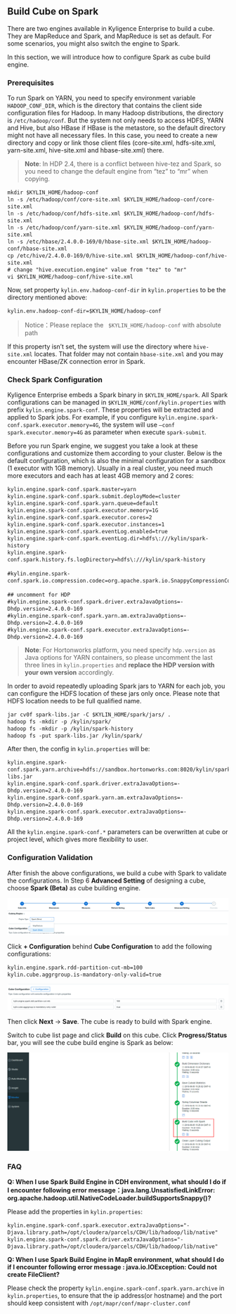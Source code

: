 ## Build Cube on Spark

There are two engines available in Kyligence Enterprise to build a cube. They are MapReduce and Spark, and MapReduce is set as default. For some scenarios, you might also switch the engine to Spark. 

In this section, we will introduce how to configure Spark as cube build engine.

### Prerequisites
To run Spark on YARN, you need to specify environment variable `HADOOP_CONF_DIR`, which is the directory that contains the client side configuration files for Hadoop. In many Hadoop distributions, the directory is `/etc/hadoop/conf`. But the system not only needs to access HDFS, YARN and Hive, but also HBase if HBase is the metastore, so the default directory might not have all necessary files. In this case, you need to create a new directory and copy or link those client files (core-site.xml, hdfs-site.xml, yarn-site.xml, hive-site.xml and hbase-site.xml) there.

> **Note**: In HDP 2.4, there is a conflict between hive-tez and Spark, so you need to change the default engine from “tez” to “mr” when copying.

```shell
mkdir $KYLIN_HOME/hadoop-conf
ln -s /etc/hadoop/conf/core-site.xml $KYLIN_HOME/hadoop-conf/core-site.xml 
ln -s /etc/hadoop/conf/hdfs-site.xml $KYLIN_HOME/hadoop-conf/hdfs-site.xml 
ln -s /etc/hadoop/conf/yarn-site.xml $KYLIN_HOME/hadoop-conf/yarn-site.xml 
ln -s /etc/hbase/2.4.0.0-169/0/hbase-site.xml $KYLIN_HOME/hadoop-conf/hbase-site.xml 
cp /etc/hive/2.4.0.0-169/0/hive-site.xml $KYLIN_HOME/hadoop-conf/hive-site.xml
# change "hive.execution.engine" value from "tez" to "mr"
vi $KYLIN_HOME/hadoop-conf/hive-site.xml 
```

Now, set property `kylin.env.hadoop-conf-dir` in `kylin.properties` to be the directory mentioned above:

```properties
kylin.env.hadoop-conf-dir=$KYLIN_HOME/hadoop-conf
```
> Notice：Please replace the ` $KYLIN_HOME/hadoop-conf` with absolute path

If this property isn’t set, the system will use the directory where `hive-site.xml` locates. That folder may not contain `hbase-site.xml` and you may encounter HBase/ZK connection error in Spark.

### Check Spark Configuration
Kyligence Enterprise embeds a Spark binary in `$KYLIN_HOME/spark`. All Spark configurations can be managed in `$KYLIN_HOME/conf/kylin.properties` with prefix `kylin.engine.spark-conf`. These properties will be extracted and applied to Spark jobs. For example, if you configure `kylin.engine.spark-conf.spark.executor.memory=4G`, the system will use `–conf spark.executor.memory=4G` as parameter when execute `spark-submit`.

Before you run Spark engine, we suggest you take a look at these configurations and customize them according to your cluster. Below is the default configuration, which is also the minimal configuration for a sandbox (1 executor with 1GB memory). Usually in a real cluster, you need much more executors and each has at least 4GB memory and 2 cores:

```properties
kylin.engine.spark-conf.spark.master=yarn
kylin.engine.spark-conf.spark.submit.deployMode=cluster
kylin.engine.spark-conf.spark.yarn.queue=default
kylin.engine.spark-conf.spark.executor.memory=1G
kylin.engine.spark-conf.spark.executor.cores=2
kylin.engine.spark-conf.spark.executor.instances=1
kylin.engine.spark-conf.spark.eventLog.enabled=true
kylin.engine.spark-conf.spark.eventLog.dir=hdfs\:///kylin/spark-history
kylin.engine.spark-conf.spark.history.fs.logDirectory=hdfs\:///kylin/spark-history

#kylin.engine.spark-conf.spark.io.compression.codec=org.apache.spark.io.SnappyCompressionCodec

## uncomment for HDP
#kylin.engine.spark-conf.spark.driver.extraJavaOptions=-Dhdp.version=2.4.0.0-169
#kylin.engine.spark-conf.spark.yarn.am.extraJavaOptions=-Dhdp.version=2.4.0.0-169
#kylin.engine.spark-conf.spark.executor.extraJavaOptions=-Dhdp.version=2.4.0.0-169
```
> **Note**: For Hortonworks platform, you need specify `hdp.version` as Java options for YARN containers, so please uncomment the last three lines in `kylin.properties` and **replace the HDP version with your own version** accordingly.

In order to avoid repeatedly uploading Spark jars to YARN for each job, you can configure the HDFS location of these jars only once. Please note that HDFS location needs to be full qualified name.

```shell
jar cv0f spark-libs.jar -C $KYLIN_HOME/spark/jars/ .
hadoop fs -mkdir -p /kylin/spark/
hadoop fs -mkdir -p /kylin/spark-history
hadoop fs -put spark-libs.jar /kylin/spark/
```

After then, the config in `kylin.properties` will be:

```properties
kylin.engine.spark-conf.spark.yarn.archive=hdfs://sandbox.hortonworks.com:8020/kylin/spark/spark-libs.jar
kylin.engine.spark-conf.spark.driver.extraJavaOptions=-Dhdp.version=2.4.0.0-169
kylin.engine.spark-conf.spark.yarn.am.extraJavaOptions=-Dhdp.version=2.4.0.0-169
kylin.engine.spark-conf.spark.executor.extraJavaOptions=-Dhdp.version=2.4.0.0-169
```

All the `kylin.engine.spark-conf.*` parameters can be overwritten at cube or project level, which gives more flexibility to user.

### Configuration Validation

After finish the above configurations, we build a cube with Spark to validate the configurations. In Step 6 **Advanced Setting** of designing a cube, choose **Spark (Beta)** as cube building engine.

![Choose Spark(Beta) as cubing engine](images/spark1.en.png)

Click **+ Configuration** behind **Cube Configuration** to add the following configurations:

```properties
kylin.engine.spark.rdd-partition-cut-mb=100
kylin.cube.aggrgroup.is-mandatory-only-valid=true
```

![Add configurations](images/spark3.en.png)

Then click **Next** -> **Save**. The cube is ready to build with Spark engine.

Switch to cube list page and click **Build** on this cube. Click **Progress/Status** bar, you will see the cube build engine is Spark as below:

![Spark cubing engine](images/spark2.en.png)

### FAQ

**Q: When I use Spark Build Engine in CDH environment, what should I do if I encounter following error message：java.lang.UnsatisfiedLinkError: org.apache.hadoop.util.NativeCodeLoader.buildSupportsSnappy()?**

Please add the properties in `kylin.properties`:
```properties
kylin.engine.spark-conf.spark.executor.extraJavaOptions="-Djava.library.path=/opt/cloudera/parcels/CDH/lib/hadoop/lib/native"
kylin.engine.spark-conf.spark.driver.extraJavaOptions="-Djava.library.path=/opt/cloudera/parcels/CDH/lib/hadoop/lib/native"
```


**Q: When I use Spark Build Engine in MapR environment, what should I do if I encounter following error message : java.io.IOException: Could not create FileClient?**

Please check the property `kylin.engine.spark-conf.spark.yarn.archive` in `kylin.properties`, to ensure that the ip address(or hostname) and the port should keep consistent with `/opt/mapr/conf/mapr-cluster.conf`
